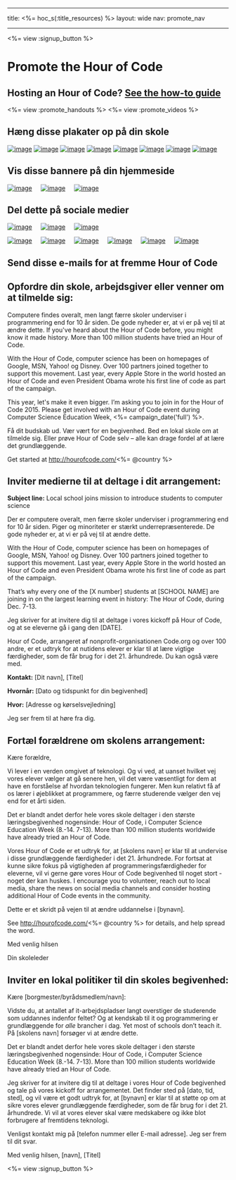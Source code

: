 * * *

title: <%= hoc_s(:title_resources) %> layout: wide nav: promote_nav

* * *

<link rel="stylesheet" type="text/css" href="/css/promote-page.css" />
</link>

<%= view :signup_button %>

# Promote the Hour of Code

## Hosting an Hour of Code? [See the how-to guide](<%= resolve_url('/resources/how-to') %>)

<%= view :promote_handouts %> <%= view :promote_videos %>

<a id="posters"></a>

## Hæng disse plakater op på din skole

[![image](/images/fit-280/malala-yousafzai.png)](/files/malala-yousafzai-poster.pdf) [![image](/images/fit-280/sheryl-sandberg.png)](/files/sheryl-sandberg-poster.pdf) [![image](/images/fit-280/mark-zuckerberg.png)](/files/mark-zuckerberg-poster.pdf) [![image](/images/fit-280/marissa-mayer.png)](/files/marissa-mayer-poster.pdf) [![image](/images/fit-280/susan.png)](/files/susan-wojcicki-poster.pdf) [![image](/images/fit-280/chris-bosh.png)](/files/chris-bosh-poster.pdf) [![image](/images/fit-280/barack-obama.png)](/files/barack-obama-poster.pdf) [![image](/images/fit-280/ashton-kutcher.png)](/files/ashton-kutcher-poster.pdf)

<a id="banners"></a>

## Vis disse bannere på din hjemmeside

[![image](/images/fit-250/banner1.jpg)](/images/banner1.jpg)&nbsp;&nbsp;&nbsp;&nbsp; [![image](/images/fit-250/banner3.jpg)](/images/banner3.jpg)&nbsp;&nbsp;&nbsp;&nbsp; [![image](/images/fit-500/banner5.jpg)](/images/banner5.jpg)&nbsp;&nbsp;&nbsp;&nbsp;

<a id="social"></a>

## Del dette på sociale medier

[![image](/images/fit-250/social-1.jpg)](/images/social-1.jpg)&nbsp;&nbsp;&nbsp;&nbsp; [![image](/images/fit-250/social-2.jpg)](/images/social-2.jpg)&nbsp;&nbsp;&nbsp;&nbsp; [![image](/images/fit-250/social-3.jpg)](/images/social-3.jpg)&nbsp;&nbsp;&nbsp;&nbsp;

[![image](/images/fit-250/mark.jpg)](/images/mark.jpg)&nbsp;&nbsp;&nbsp;&nbsp; [![image](/images/fit-250/susan.png)](/images/susan.png)&nbsp;&nbsp;&nbsp;&nbsp; [![image](/images/fit-250/chris.jpg)](/images/chris.jpg)&nbsp;&nbsp;&nbsp;&nbsp; [![image](/images/fit-250/marissa.jpg)](/images/marissa.jpg)&nbsp;&nbsp;&nbsp;&nbsp; [![image](/images/fit-250/ashton.jpg)](/images/ashton.jpg)&nbsp;&nbsp;&nbsp;&nbsp; [![image](/images/fit-250/barack.jpg)](/images/barack.jpg)&nbsp;&nbsp;&nbsp;&nbsp;

<a id="sample-emails"></a>

## Send disse e-mails for at fremme Hour of Code

<a id="email"></a>

## Opfordre din skole, arbejdsgiver eller venner om at tilmelde sig:

Computere findes overalt, men langt færre skoler underviser i programmering end for 10 år siden. De gode nyheder er, at vi er på vej til at ændre dette. If you've heard about the Hour of Code before, you might know it made history. More than 100 million students have tried an Hour of Code.

With the Hour of Code, computer science has been on homepages of Google, MSN, Yahoo! og Disney. Over 100 partners joined together to support this movement. Last year, every Apple Store in the world hosted an Hour of Code and even President Obama wrote his first line of code as part of the campaign.

This year, let's make it even bigger. I’m asking you to join in for the Hour of Code 2015. Please get involved with an Hour of Code event during Computer Science Education Week, <%= campaign_date('full') %>.

Få dit budskab ud. Vær vært for en begivenhed. Bed en lokal skole om at tilmelde sig. Eller prøve Hour of Code selv – alle kan drage fordel af at lære det grundlæggende.

Get started at http://hourofcode.com/<%= @country %>

<a id="media-pitch"></a>

## Inviter medierne til at deltage i dit arrangement:

**Subject line:** Local school joins mission to introduce students to computer science

Der er computere overalt, men færre skoler underviser i programmering end for 10 år siden. Piger og minoriteter er stærkt underrepræsenterede. De gode nyheder er, at vi er på vej til at ændre dette.

With the Hour of Code, computer science has been on homepages of Google, MSN, Yahoo! og Disney. Over 100 partners joined together to support this movement. Last year, every Apple Store in the world hosted an Hour of Code and even President Obama wrote his first line of code as part of the campaign.

That’s why every one of the [X number] students at [SCHOOL NAME] are joining in on the largest learning event in history: The Hour of Code, during Dec. 7-13.

Jeg skriver for at invitere dig til at deltage i vores kickoff på Hour of Code, og at se eleverne gå i gang den [DATE].

Hour of Code, arrangeret af nonprofit-organisationen Code.org og over 100 andre, er et udtryk for at nutidens elever er klar til at lære vigtige færdigheder, som de får brug for i det 21. århundrede. Du kan også være med.

**Kontakt:** [Dit navn], [Titel]

**Hvornår:** [Dato og tidspunkt for din begivenhed]

**Hvor:** [Adresse og kørselsvejledning]

Jeg ser frem til at høre fra dig.

<a id="parents"></a>

## Fortæl forældrene om skolens arrangement:

Kære forældre,

Vi lever i en verden omgivet af teknologi. Og vi ved, at uanset hvilket vej vores elever vælger at gå senere hen, vil det være væsentligt for dem at have en forståelse af hvordan teknologien fungerer. Men kun relativt få af os lærer i øjeblikket at programmere, og færre studerende vælger den vej end for et årti siden.

Det er blandt andet derfor hele vores skole deltager i den største læringsbegivenhed nogensinde: Hour of Code, i Computer Science Education Week (8.-14. 7-13). More than 100 million students worldwide have already tried an Hour of Code.

Vores Hour of Code er et udtryk for, at [skolens navn] er klar til at undervise i disse grundlæggende færdigheder i det 21. århundrede. For fortsat at kunne sikre fokus på vigtigheden af programmeringsfærdigheder for eleverne, vil vi gerne gøre vores Hour of Code begivenhed til noget stort - noget der kan huskes. I encourage you to volunteer, reach out to local media, share the news on social media channels and consider hosting additional Hour of Code events in the community.

Dette er et skridt på vejen til at ændre uddannelse i [bynavn].

See http://hourofcode.com/<%= @country %> for details, and help spread the word.

Med venlig hilsen

Din skoleleder

<a id="politicians"></a>

## Inviter en lokal politiker til din skoles begivenhed:

Kære [borgmester/byrådsmedlem/navn]:

Vidste du, at antallet af it-arbejdspladser langt overstiger de studerende som uddannes indenfor feltet? Og at kendskab til it og programmering er grundlæggende for *alle* brancher i dag. Yet most of schools don’t teach it. På [skolens navn] forsøger vi at ændre dette.

Det er blandt andet derfor hele vores skole deltager i den største læringsbegivenhed nogensinde: Hour of Code, i Computer Science Education Week (8.-14. 7-13). More than 100 million students worldwide have already tried an Hour of Code.

Jeg skriver for at invitere dig til at deltage i vores Hour of Code begivenhed og tale på vores kickoff for arrangementet. Det finder sted på [dato, tid, sted], og vil være et godt udtryk for, at [bynavn] er klar til at støtte op om at sikre vores elever grundlæggende færdigheder, som de får brug for i det 21. århundrede. Vi vil at vores elever skal være medskabere og ikke blot forbrugere af fremtidens teknologi.

Venligst kontakt mig på [telefon nummer eller E-mail adresse]. Jeg ser frem til dit svar.

Med venlig hilsen, [navn], [Titel]

<%= view :signup_button %>
